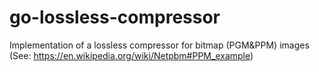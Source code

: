 # go-lossless-compressor
Implementation of a lossless compressor for bitmap (PGM&amp;PPM) images (See: https://en.wikipedia.org/wiki/Netpbm#PPM_example)
